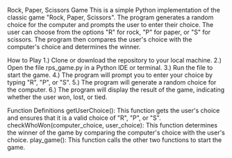 Rock, Paper, Scissors Game
This is a simple Python implementation of the classic game "Rock, Paper, Scissors". The program generates a random choice for the computer and prompts the user to enter their choice. The user can choose from the options "R" for rock, "P" for paper, or "S" for scissors. The program then compares the user's choice with the computer's choice and determines the winner.

How to Play
    1.) Clone or download the repository to your local machine.
    2.) Open the file rps_game.py in a Python IDE or terminal.
    3.) Run the file to start the game.
    4.) The program will prompt you to enter your choice by typing "R", "P", or "S".
    5.) The program will generate a random choice for the computer.
    6.) The program will display the result of the game, indicating whether the user won, lost, or tied.

Function Definitions
    getUserChoice(): This function gets the user's choice and ensures that it is a valid choice of "R", "P", or "S".
    checkWhoWon(computer_choice, user_choice): This function determines the winner of the game by comparing the computer's choice with the user's choice.
    play_game(): This function calls the other two functions to start the game.